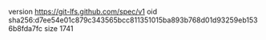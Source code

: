 version https://git-lfs.github.com/spec/v1
oid sha256:d7ee54e01c879c343565bcc811351015ba893b768d01d93259eb1536b8fda7fc
size 1741

